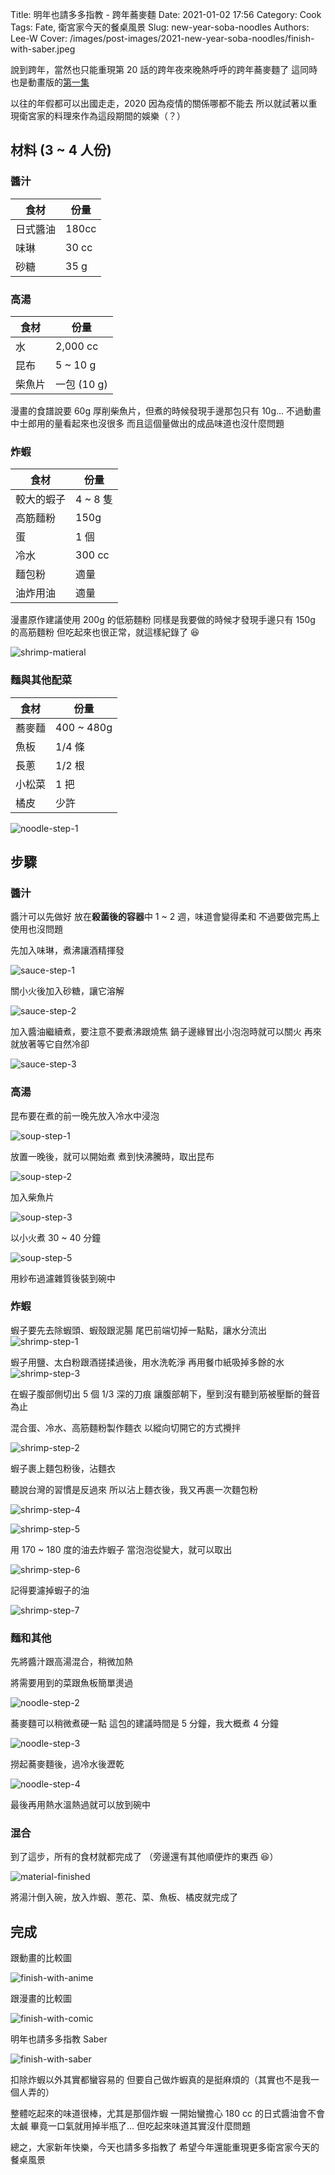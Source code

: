 Title: 明年也請多多指教 - 跨年蕎麥麵
Date: 2021-01-02 17:56
Category: Cook
Tags: Fate, 衛宮家今天的餐桌風景
Slug: new-year-soba-noodles
Authors: Lee-W
Cover: /images/post-images/2021-new-year-soba-noodles/finish-with-saber.jpeg

說到跨年，當然也只能重現第 20 話的跨年夜來晚熱呼呼的跨年蕎麥麵了
這同時也是動畫版的[第一集](https://ani.gamer.com.tw/animeVideo.php?sn=16727)

<!--more-->

以往的年假都可以出國走走，2020 因為疫情的關係哪都不能去
所以就試著以重現衛宮家的料理來作為這段期間的娛樂（？）

## 材料 (3 ~ 4 人份)

### 醬汁

| 食材 | 份量 |
|---|---|
| 日式醬油 | 180cc |
| 味琳 | 30 cc |
| 砂糖 | 35 g|

### 高湯

| 食材 | 份量 |
|---|---|
| 水 | 2,000 cc |
| 昆布 | 5 ~ 10 g|
| 柴魚片 | 一包 (10 g) |

漫畫的食譜說要 60g 厚削柴魚片，但煮的時候發現手邊那包只有 10g...
不過動畫中士郎用的量看起來也沒很多
而且這個量做出的成品味道也沒什麼問題

### 炸蝦
| 食材 | 份量 |
|---|---|
| 較大的蝦子 | 4 ~ 8 隻 |
| 高筋麵粉 | 150g |
| 蛋 | 1 個 |
| 冷水 | 300 cc |
| 麵包粉 | 適量 |
| 油炸用油 | 適量 |

漫畫原作建議使用 200g 的低筋麵粉
同樣是我要做的時候才發現手邊只有 150g 的高筋麵粉
但吃起來也很正常，就這樣紀錄了 😆

![shrimp-matieral]({static}/images/post-images/2021-new-year-soba-noodles/shrimp-matieral.jpeg)

### 麵與其他配菜

| 食材 | 份量 |
|---|---|
| 蕎麥麵 | 400 ~ 480g |
| 魚板 | 1/4 條 |
| 長蔥 | 1/2 根 |
| 小松菜 | 1 把 |
| 橘皮 | 少許 |

![noodle-step-1]({static}/images/post-images/2021-new-year-soba-noodles/noodle-step-1.jpeg)

## 步驟

### 醬汁
醬汁可以先做好
放在**殺菌後的容器**中 1 ~ 2 週，味道會變得柔和
不過要做完馬上使用也沒問題

先加入味琳，煮沸讓酒精揮發

![sauce-step-1]({static}/images/post-images/2021-new-year-soba-noodles/sauce-step-1.jpeg)

關小火後加入砂糖，讓它溶解

![sauce-step-2]({static}/images/post-images/2021-new-year-soba-noodles/sauce-step-2.jpeg)

加入醬油繼續煮，要注意不要煮沸跟燒焦
鍋子邊緣冒出小泡泡時就可以關火
再來就放著等它自然冷卻

![sauce-step-3]({static}/images/post-images/2021-new-year-soba-noodles/sauce-step-3.jpeg)

### 高湯
昆布要在煮的前一晚先放入冷水中浸泡

![soup-step-1]({static}/images/post-images/2021-new-year-soba-noodles/soup-step-1.jpeg)

放置一晚後，就可以開始煮
煮到快沸騰時，取出昆布

![soup-step-2]({static}/images/post-images/2021-new-year-soba-noodles/soup-step-2.jpeg)

加入柴魚片

![soup-step-3]({static}/images/post-images/2021-new-year-soba-noodles/soup-step-3.jpeg)

以小火煮 30 ~ 40 分鐘

![soup-step-5]({static}/images/post-images/2021-new-year-soba-noodles/soup-step-5.jpeg)

用紗布過濾雜質後裝到碗中

### 炸蝦
蝦子要先去除蝦頭、蝦殼跟泥腸
尾巴前端切掉一點點，讓水分流出
![shrimp-step-1]({static}/images/post-images/2021-new-year-soba-noodles/shrimp-step-1.jpeg)

蝦子用鹽、太白粉跟酒搓揉過後，用水洗乾淨
再用餐巾紙吸掉多餘的水
![shrimp-step-3]({static}/images/post-images/2021-new-year-soba-noodles/shrimp-step-3.jpeg)

在蝦子腹部側切出 5 個 1/3 深的刀痕
讓腹部朝下，壓到沒有聽到筋被壓斷的聲音為止


混合蛋、冷水、高筋麵粉製作麵衣
以縱向切開它的方式攪拌

![shrimp-step-2]({static}/images/post-images/2021-new-year-soba-noodles/shrimp-step-2.jpeg)

蝦子裹上麵包粉後，沾麵衣

聽說台灣的習慣是反過來
所以沾上麵衣後，我又再裹一次麵包粉

![shrimp-step-4]({static}/images/post-images/2021-new-year-soba-noodles/shrimp-step-4.jpeg)

![shrimp-step-5]({static}/images/post-images/2021-new-year-soba-noodles/shrimp-step-5.jpeg)

用 170 ~ 180 度的油去炸蝦子
當泡泡從變大，就可以取出

![shrimp-step-6]({static}/images/post-images/2021-new-year-soba-noodles/shrimp-step-6.jpeg)

記得要濾掉蝦子的油

![shrimp-step-7]({static}/images/post-images/2021-new-year-soba-noodles/shrimp-step-7.jpeg)


### 麵和其他
先將醬汁跟高湯混合，稍微加熱

將需要用到的菜跟魚板簡單燙過

![noodle-step-2]({static}/images/post-images/2021-new-year-soba-noodles/noodle-step-2.jpeg)

蕎麥麵可以稍微煮硬一點
這包的建議時間是 5 分鐘，我大概煮 4 分鐘

![noodle-step-3]({static}/images/post-images/2021-new-year-soba-noodles/noodle-step-3.jpeg)

撈起蕎麥麵後，過冷水後瀝乾

![noodle-step-4]({static}/images/post-images/2021-new-year-soba-noodles/noodle-step-4.jpeg)

最後再用熱水溫熱過就可以放到碗中

### 混合
到了這步，所有的食材就都完成了
（旁邊還有其他順便炸的東西 😆）

![material-finished]({static}/images/post-images/2021-new-year-soba-noodles/material-finished.jpeg)

將湯汁倒入碗，放入炸蝦、蔥花、菜、魚板、橘皮就完成了

## 完成

跟動畫的比較圖

![finish-with-anime]({static}/images/post-images/2021-new-year-soba-noodles/finish-with-anime.jpeg)

跟漫畫的比較圖

![finish-with-comic]({static}/images/post-images/2021-new-year-soba-noodles/finish-with-comic.jpeg)

明年也請多多指教 Saber

![finish-with-saber]({static}/images/post-images/2021-new-year-soba-noodles/finish-with-saber.jpeg)

扣除炸蝦以外其實都蠻容易的
但要自己做炸蝦真的是挺麻煩的（其實也不是我一個人弄的）

整體吃起來的味道很棒，尤其是那個炸蝦
一開始蠻擔心 180 cc 的日式醬油會不會太鹹
畢竟一口氣就用掉半瓶了...
但吃起來味道其實沒什麼問題

總之，大家新年快樂，今天也請多多指教了
希望今年還能重現更多衛宮家今天的餐桌風景
